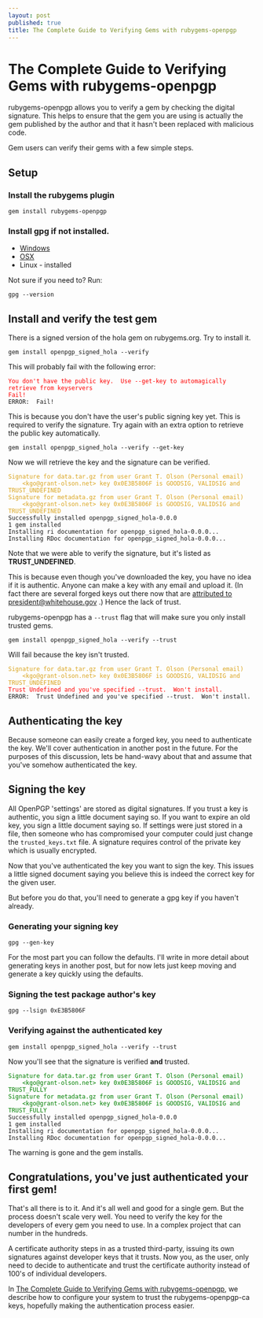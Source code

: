 ```yaml
---
layout: post
published: true
title: The Complete Guide to Verifying Gems with rubygems-openpgp
---
```


The Complete Guide to Verifying Gems with rubygems-openpgp
==========================================================

rubygems-openpgp allows you to verify a gem by checking the digital
signature.  This helps to ensure that the gem you are using is
actually the gem published by the author and that it hasn't been
replaced with malicious code.

Gem users can verify their gems with a few simple steps.

## Setup

### Install the rubygems plugin

    gem install rubygems-openpgp

### Install gpg if not installed.

* [Windows](http://www.gpg4win.org)
* [OSX](https://www.gpgtools.org/)
* Linux - installed

Not sure if you need to? Run:

    gpg --version
    
## Install and verify the test gem

There is a signed version of the hola gem on rubygems.org.  Try to
install it.

    gem install openpgp_signed_hola --verify

This will probably fail with the following error:

<pre><code><span style='color:red;'>You don't have the public key.  Use --get-key to automagically retrieve from keyservers
Fail!</span>
ERROR:  Fail!
</code></pre>

This is because you don't have the user's public signing key yet. This
is required to verify the signature. Try again with an extra option to
retrieve the public key automatically.

    gem install openpgp_signed_hola --verify --get-key

Now we will retrieve the key and the signature can be verified.

<pre><code><span style='color:GoldenRod;'>Signature for data.tar.gz from user Grant T. Olson (Personal email)
    &lt;kgo@grant-olson.net&gt; key 0x0E3B5806F is GOODSIG, VALIDSIG and TRUST_UNDEFINED
Signature for metadata.gz from user Grant T. Olson (Personal email)
    &lt;kgo@grant-olson.net&gt; key 0x0E3B5806F is GOODSIG, VALIDSIG and TRUST_UNDEFINED</span>
Successfully installed openpgp_signed_hola-0.0.0
1 gem installed
Installing ri documentation for openpgp_signed_hola-0.0.0...
Installing RDoc documentation for openpgp_signed_hola-0.0.0...
</code></pre>    

Note that we were able to verify the signature, but it's listed as
**TRUST_UNDEFINED**.

This is because even though you've downloaded the key, you have no
idea if it is authentic. Anyone can make a key with any email and
upload it. (In fact there are several forged keys out there now that
are
[attributed to president@whitehouse.gov](http://pool.sks-keyservers.net:11371/pks/lookup?op=vindex&search=president%40whitehouse.gov&fingerprint=on)
.)  Hence the lack of trust.

rubygems-openpgp has a `--trust` flag that will make sure you only
install trusted gems.

    gem install openpgp_signed_hola --verify --trust

Will fail because the key isn't trusted.

<pre><code><span style='color:GoldenRod;'>Signature for data.tar.gz from user Grant T. Olson (Personal email)
    &lt;kgo@grant-olson.net&gt; key 0x0E3B5806F is GOODSIG, VALIDSIG and TRUST_UNDEFINED</span>
<span style='color:red'>Trust Undefined and you've specified --trust.  Won't install.</span>
ERROR:  Trust Undefined and you've specified --trust.  Won't install.
</code></pre>


## Authenticating the key

Because someone can easily create a forged key, you need to
authenticate the key. We'll cover authentication in another post in
the future. For the purposes of this discussion, lets be hand-wavy
about that and assume that you've somehow authenticated the key.

## Signing the key

All OpenPGP 'settings' are stored as digital signatures.  If you trust
a key is authentic, you sign a little document saying so.  If you want
to expire an old key, you sign a little document saying so.  If
settings were just stored in a file, then someone who has compromised
your computer could just change the `trusted_keys.txt` file.  A
signature requires control of the private key which is usually
encrypted.

Now that you've authenticated the key you want to sign the key. This
issues a little signed document saying you believe this is indeed the
correct key for the given user.

But before you do that, you'll need to generate a gpg key if you
haven't already.

### Generating your signing key

    gpg --gen-key

For the most part you can follow the defaults.  I'll write in more
detail about generating keys in another post, but for now lets just
keep moving and generate a key quickly using the defaults.

### Signing the test package author's key

    gpg --lsign 0xE3B5806F

### Verifying against the authenticated key

    gem install openpgp_signed_hola --verify --trust

Now you'll see that the signature is verified **and** trusted.

<pre><code><span style='color:green;'>Signature for data.tar.gz from user Grant T. Olson (Personal email)
    &lt;kgo@grant-olson.net&gt; key 0x0E3B5806F is GOODSIG, VALIDSIG and TRUST_FULLY
Signature for metadata.gz from user Grant T. Olson (Personal email)
    &lt;kgo@grant-olson.net&gt; key 0x0E3B5806F is GOODSIG, VALIDSIG and TRUST_FULLY</span>
Successfully installed openpgp_signed_hola-0.0.0
1 gem installed
Installing ri documentation for openpgp_signed_hola-0.0.0...
Installing RDoc documentation for openpgp_signed_hola-0.0.0...
</code></pre>

The warning is gone and the gem installs.

## Congratulations, you've just authenticated your first gem!

That's all there is to it.  And it's all well and good for a single
gem.  But the process doesn't scale very well.  You need to verify the
key for the developers of every gem you need to use.  In a complex
project that can number in the hundreds.

A certificate authority steps in as a trusted third-party, issuing
its own signatures against developer keys that it trusts.  Now you, as
the user, only need to decide to authenticate and trust the
certificate authority instead of 100's of individual developers.

In [The Complete Guide to Verifying Gems with
rubygems-openpgp](./the-complete-guide-to-signing-the-certificate-authority-keys.html),
we describe how to configure your system to trust the
rubygems-openpgp-ca keys, hopefully making the authentication process
easier.
